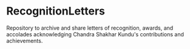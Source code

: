 # RecognitionLetters
Repository to archive and share letters of recognition, awards, and accolades acknowledging Chandra Shakhar Kundu's contributions and achievements.
